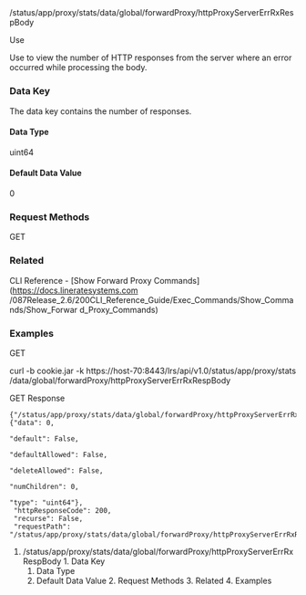 ##
/status/app/proxy/stats/data/global/forwardProxy/httpProxyServerErrRxRespBody

Use

Use to view the number of HTTP responses from the server where an error
occurred while processing the body.

### Data Key

The data key contains the number of responses.

#### Data Type

uint64

#### Default Data Value

0

### Request Methods

GET

### Related

CLI Reference - [Show Forward Proxy Commands](https://docs.lineratesystems.com
/087Release_2.6/200CLI_Reference_Guide/Exec_Commands/Show_Commands/Show_Forwar
d_Proxy_Commands)

### Examples

GET

curl -b cookie.jar -k https://host-70:8443/lrs/api/v1.0/status/app/proxy/stats
/data/global/forwardProxy/httpProxyServerErrRxRespBody

GET Response

    
    {"/status/app/proxy/stats/data/global/forwardProxy/httpProxyServerErrRxRespBody": {"data": 0,
                                                                                        "default": False,
                                                                                        "defaultAllowed": False,
                                                                                        "deleteAllowed": False,
                                                                                        "numChildren": 0,
                                                                                        "type": "uint64"},
     "httpResponseCode": 200,
     "recurse": False,
     "requestPath": "/status/app/proxy/stats/data/global/forwardProxy/httpProxyServerErrRxRespBody"}
    

  1. /status/app/proxy/stats/data/global/forwardProxy/httpProxyServerErrRxRespBody
    1. Data Key
      1. Data Type
      2. Default Data Value
    2. Request Methods
    3. Related
    4. Examples

